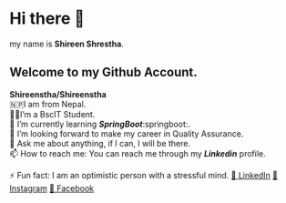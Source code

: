 # Hi there 👋
my name is **Shireen Shrestha**.
## Welcome to my **Github Account**.

**Shireenstha/Shireenstha** <br>
🇳🇵I am from Nepal. <br>
👩‍🎓I’m a BscIT Student.<br>
  🌱 I’m currently learning ***SpringBoot***:springboot:.<br>
  👯 I’m looking forward to make my career in Quality Assurance.<br>
  💬 Ask me about anything, if I can, I will be there.<br>
 📫 How to reach me: You can reach me through my ***Linkedin*** profile.<br>
  
 ⚡ Fun fact: I am an optimistic person with a stressful mind.
 [🔗 LinkedIn](https://www.linkedin.com/in/your-profile)
[📸 Instagram](https://www.instagram.com/your-profile)
[📘 Facebook](https://www.facebook.com/your-profile)

  
